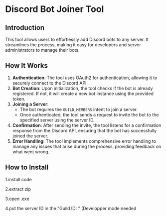 # Discord Bot Joiner Tool

## Introduction
This tool allows users to effortlessly add Discord bots to any server. It streamlines the process, making it easy for developers and server administrators to manage their bots.

## How It Works
1. **Authentication**: The tool uses OAuth2 for authentication, allowing it to securely connect to the Discord API.
2. **Bot Creation**: Upon initialization, the tool checks if the bot is already registered. If not, it will create a new bot instance using the provided token.
3. **Joining a Server**: 
   - The bot requires the `GUILD_MEMBERS` intent to join a server.
   - Once authenticated, the tool sends a request to invite the bot to the specified server using the server ID.
4. **Confirmation**: After sending the invite, the tool listens for a confirmation response from the Discord API, ensuring that the bot has successfully joined the server.
5. **Error Handling**: The tool implements comprehensive error handling to manage any issues that arise during the process, providing feedback on what went wrong.


## How to Install
1.install code

2.extract zip

3.open .exe

4.put the server ID in the "Guild ID: " (Developper mode needed
